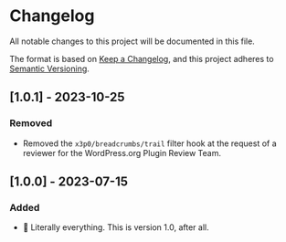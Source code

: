 # Changelog

All notable changes to this project will be documented in this file.

The format is based on [Keep a Changelog](https://keepachangelog.com),
and this project adheres to [Semantic Versioning](https://semver.org/spec/v2.0.0.html).

## [1.0.1] - 2023-10-25

### Removed

- Removed the `x3p0/breadcrumbs/trail` filter hook at the request of a reviewer for the WordPress.org Plugin Review Team.

## [1.0.0] - 2023-07-15

### Added

- 🎉 Literally everything. This is version 1.0, after all.
